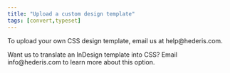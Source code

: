```yaml
---
title: "Upload a custom design template"
tags: [convert,typeset]
---
```

 
<html><body><section data-type="chapter" class="hsecchapter" data-hederis-type="hsecchapter" id="custom-design-templates" data-pi-attrs="id: custom-design-templates; data-tags: convert,typeset;" role="doc-chapter" data-tags="convert,typeset" data-author-name=" " data-book-title=" " title="Upload a custom design template"><p class="hblkp" data-hederis-type="hblkp" id="pXu4ZLrP1">To upload your own CSS design template, email us at help@hederis.com.</p><p class="hblkp" data-hederis-type="hblkp" id="pXviyRkeY">Want us to translate an InDesign template into CSS? Email info@hederis.com to learn more about this option.</p></section></body></html>
